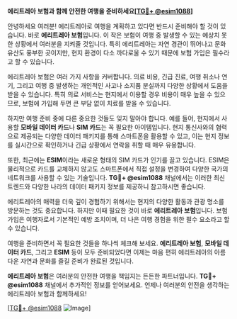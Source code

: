 **에리트레아 보험과 함께 안전한 여행을 준비하세요[[TG💪+ @esim1088](https://t.me/s/esim1088)]**

안녕하세요 여러분! 에리트레아로 여행을 계획하고 있다면 반드시 준비해야 할 것이 있습니다. 바로 **에리트레아 보험**입니다. 이 작은 보험이 여행 중 발생할 수 있는 예상치 못한 상황에서 여러분을 지켜줄 것입니다. 특히 에리트레아는 자연 경관이 뛰어나고 문화 유산도 풍부한 곳이지만, 현지 환경이 다소 까다로울 수 있기 때문에 보험 가입은 필수라고 할 수 있습니다.

에리트레아 보험은 여러 가지 사항을 커버합니다. 의료 비용, 긴급 진료, 여행 취소나 연기, 그리고 여행 중 발생하는 개인적인 사고나 소지품 분실까지 다양한 상황에서 도움을 받을 수 있습니다. 특히 의료 서비스는 현지에서 이용할 경우 비용이 매우 높을 수 있으므로, 보험에 가입해 두면 큰 부담 없이 치료를 받을 수 있습니다.

하지만 여행 준비 중에 다른 중요한 것들도 잊지 말아야 합니다. 예를 들어, 현지에서 사용할 **모바일 데이터 카드**나 **SIM 카드**는 꼭 필요한 아이템입니다. 현지 통신사와의 협력으로 제공되는 다양한 데이터 패키지를 통해 스마트폰을 활용할 수 있고, 이는 현지 정보를 실시간으로 확인하거나 긴급 상황에서 연락을 취할 때 매우 유용합니다.

또한, 최근에는 **ESIM**이라는 새로운 형태의 SIM 카드가 인기를 끌고 있습니다. ESIM은 물리적으로 카드를 교체하지 않고도 스마트폰에서 직접 설정을 변경하여 다양한 국가의 네트워크를 사용할 수 있는 기술입니다. **TG💪+ @esim1088** 채널에서는 이러한 최신 트렌드와 다양한 나라의 데이터 패키지 정보를 제공하니 참고하시면 좋습니다.

에리트레아의 매력을 더욱 깊이 경험하기 위해서는 현지의 다양한 활동과 관광 명소를 방문하는 것도 중요합니다. 하지만 이때 필요한 것이 바로 **에리트레아 보험**입니다. 보험 가입은 여행자로서 기본적인 예방 조치이며, 더 나은 여행 경험을 위한 필수 요소라고 할 수 있습니다.

여행을 준비하면서 꼭 필요한 것들을 하나씩 체크해 보세요. **에리트레아 보험**, **모바일 데이터 카드**, 그리고 **ESIM** 등이 모두 준비되었다면 이제는 마음 편히 에리트레아의 아름다운 자연과 문화를 즐길 준비가 완료된 것입니다.

**에리트레아 보험**은 여러분의 안전한 여행을 책임지는 든든한 파트너입니다. **TG💪+ @esim1088** 채널에서 추가적인 정보를 얻어보세요. 언제나 여러분의 안전을 생각하는 에리트레아 보험과 함께하세요!

[[TG💪+ @esim1088](https://t.me/s/esim1088) ![Image](https://i.postimg.cc/Y0z9fWf4/image.png)]